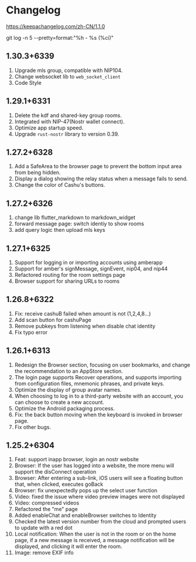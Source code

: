 # Changelog

https://keepachangelog.com/zh-CN/1.1.0

git log -n 5 --pretty=format:"%h - %s (%ci)"

## 1.30.3+6339
1. Upgrade mls group, compatible with NIP104.
2. Change websocket lib to `web_socket_client`
3. Code Style

## 1.29.1+6331
1. Delete the kdf and shared-key group rooms.
2. Integrated with NIP-47(Nostr wallet connect).
3. Optimize app startup speed.
4. Upgrade `rust-nostr` library to version 0.39.

## 1.27.2+6328
1. Add a SafeArea to the browser page to prevent the bottom input area from being hidden.
2. Display a dialog showing the relay status when a message fails to send.
3. Change the color of Cashu's buttons.


## 1.27.2+6326
1. change lib flutter_markdown to markdown_widget
2. forward message page: switch identiy to show rooms
3. add query logic then upload mls keys

## 1.27.1+6325
1. Support for logging in or importing accounts using amberapp
2. Support for amber's signMessage, signEvent, nip04, and nip44
3. Refactored routing for the room settings page
4. Browser support for sharing URLs to rooms

## 1.26.8+6322
1. Fix: receive cashuB failed when amount is not (1,2,4,8...)
2. Add scan button for cashuPage
3. Remove pubkeys from listening when disable chat identity
4. Fix typo error

## 1.26.1+6313
1. Redesign the Browser section, focusing on user bookmarks, and change the recommendation to an AppStore section.
2. The login page supports Recover operations, and supports importing from configuration files, mnemonic phrases, and private keys.
3. Optimize the display of group avatar names.
4. When choosing to log in to a third-party website with an account, you can choose to create a new account.
5. Optimize the Android packaging process.
6. Fix: the back button moving when the keyboard is invoked in browser page.
7. Fix other bugs.

## 1.25.2+6304
1. Feat: support inapp browser, login an nostr website
2. Browser: If the user has logged into a website, the more menu will support the disConnect operation
3. Browser: After entering a sub-link, iOS users will see a floating button that, when clicked, executes goBack
4. Browser: fix unexpectedly pops up the select user function
5. Video: fixed the issue where video preview images were not displayed
6. Video: compressed videos
7. Refactored the "me" page
8. Added enableChat and enableBrowser switches to Identity
9. Checked the latest version number from the cloud and prompted users to update with a red dot
10. Local notification: When the user is not in the room or on the home page, if a new message is received, a message notification will be displayed, and clicking it will enter the room.
11. Image: remove EXIF info